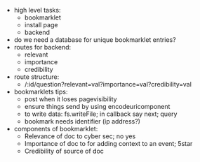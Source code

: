 - high level tasks:
  - bookmarklet
  - install page
  - backend
- do we need a database for unique bookmarklet entries?
- routes for backend:
  - relevant
  - importance
  - credibility
- route structure: 
  - /:id/question?relevant=val?importance=val?credibility=val
- bookmarklets tips:
  - post when it loses pagevisibility
  - ensure things send by using encodeuricomponent
  - to write data: fs.writeFile; in callback say next; query
  - bookmark needs identifier (ip address?)
- components of bookmarklet:
  - Relevance of doc to cyber sec; no yes
  - Importance of doc to for adding context to an event; 5star
  - Credibility of source of doc
